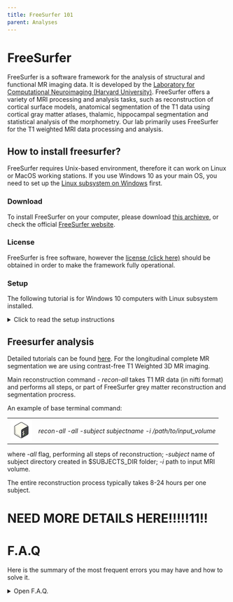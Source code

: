 ```yaml
---
title: FreeSurfer 101
parent: Analyses
---
```


# FreeSurfer
FreeSurfer is a software framework for the analysis of structural and functional MR imaging data. It is developed by the [Laboratory for Computational Neuroimaging (Harvard University)](https://martinos.org/). FreeSurfer offers a variety of MRI processing and analysis tasks, such as reconstruction of cortical surface models, anatomical segmentation of the T1 data using cortical gray matter atlases, thalamic, hippocampal segmentation and statistical analysis of the morphometry. Our lab primarily uses FreeSurfer for the T1 weighted MRI data processing and analysis.

## How to install freesurfer?
FreeSurfer requires Unix-based environment, therefore it can work on Linux or MacOS working stations. If you use Windows 10 as your main OS, you need to set up the [Linux subsystem on Windows](https://hungs.github.io/hodaie/computing/setup.html) first.

### Download
To install FreeSurfer on your computer, please download [this archieve](https://surfer.nmr.mgh.harvard.edu/pub/dist/freesurfer/7.1.1/freesurfer-linux-centos6_x86_64-7.1.1.tar.gz), or check the official [FreeSurfer website](https://freesurfer.net).

### License
FreeSurfer is free software, however the [license (click here)](https://surfer.nmr.mgh.harvard.edu/registration.html) should be obtained in order to make the framework fully operational.

### Setup


The following tutorial is for Windows 10 computers with Linux subsystem installed.
<details>
  <summary>Click to read the setup instructions</summary>

  Once you launch Ubuntu app, make the applications directory for your Unix imaging apps.
  ![Apps folder](.././Screenshots/apps_folder.png)


Once you  downloaded the archive, move it to the apps directory by typing following command:
![Move archive](.././Screenshots/mv_archive.png)

Now you will be able to see the archieve in your apps directory.
![Show archive](.././Screenshots/show_archive.png)

Unzip the archieve using following command:
![Unzip archive](.././Screenshots/tar_archive.png)

After extraction is over, check the set up by typing these commands:
![Launch FS](.././Screenshots/export_fs.png)

If you see similar output, your set up is almost completed!
Before processing, be sure to copy your license.txt file to the $FREESURFER_HOME directory.

In addition, you can add the source command to your ~/.bashrc file, so freesurfer will be loaded automatically everytime you open the Terminal. To do that, type

|  |  |
|:-------------|:---------------:|
| ![Foma Kinaev](.././Screenshots/bash100.png)| __sudo_ _nano_ _~/.bashrc_|



,press enter, then type your password. You will see the _.bashrc_ source code in the editing mode. Scroll the file down and add following:
![.bashrc editing](.././Screenshots/nano_bashrc.png)

Save changes and restart Ubuntu app.


</details>


## Freesurfer analysis


Detailed tutorials can be found [here](https://surfer.nmr.mgh.harvard.edu/fswiki/Tutorials).
For the longitudinal complete MR segmentation we are using contrast-free T1 Weighted 3D MR imaging.

Main reconstruction command - _recon-all_ takes T1 MR data (in nifti format) and performs all steps, or part of FreeSurfer grey matter reconstruction and segmentation procress.

An example of base terminal command:

|  |  |
|:-------------|:---------------:|
| ![Foma Kinaev](.././Screenshots/bash100.png)| _recon-all_ _-all_ _-subject_ _subjectname_ _-i_ _/path/to/input_volume_ |

where _-all_ flag, performing all steps of reconstruction; _-subject_ name of subject directory created in $SUBJECTS_DIR folder; _-i_ path to input MRI volume.

The entire reconstruction process typically takes 8-24 hours per one subject.

# NEED MORE DETAILS HERE!!!!!11!!



# F.A.Q
Here is the summary of the most frequent errors you may have and how to solve it.
<details>
  <summary>Open F.A.Q.</summary>

  ### Question
  _recon-all_ does command does not work - 'bad interpreter' error.
  ### Answer
  This may happen because FreeSurfer uses differend version of shell (tcsh). You need to type

  |  |  |
  |:-------------|:---------------:|
  |![Foma Kinaev](.././Screenshots/bash100.png)| _sudo_ _apt-get_ _install_ _tcsh_|




  If you see "Unable to locate package" error, type

  |  |  |
  |:-------------|:---------------:|
  |![Foma Kinaev](.././Screenshots/bash100.png)| _sudo_ _apt-get_ _update_|



   and then try to install the package again.
 ### Question
  _recon-all_ stuck at _mris_topology_fix_/defect correction.
  ### Answer
  Sorry (expand here😁)





</details>
